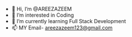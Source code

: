 - 👋 Hi, I’m @AREEZAZEEM
- 👀 I’m interested in Coding
- 🌱 I’m currently learning Full Stack Development
- 📫 MY Email- areezazeem123@gmail.com

<!---
AREEZAZEEM/AREEZAZEEM is a ✨ special ✨ repository because its `README.md` (this file) appears on your GitHub profile.
You can click the Preview link to take a look at your changes.
--->
